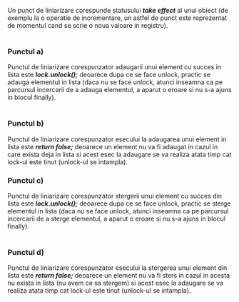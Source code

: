   Un punct de liniarizare corespunde statusului ***take effect*** al unui obiect (de exemplu la o operatie de incrementare, un astfel de punct este reprezentat de momentul 
cand se scrie o noua valoare in registru).
<br/> <br/>

### Punctul a)
Punctul de liniarizare corespunzator adaugarii unui element cu succes in lista este ***lock.unlock();*** deoarece dupa ce se face unlock, practic se adauga elementul in lista
(daca nu se face unlock, atunci inseamna ca pe parcursul incercarii de a adauga elementul, a aparut o eroare si nu s-a ajuns in blocul finally).
<br/> <br/>

### Punctul b)
Punctul de liniarizare corespunzator esecului la adaugarea unui element in lista este ***return false;*** deoarece un element nu va fi adaugat in cazul in care exista deja in lista si acest esec la adaugare se va realiza atata timp cat lock-ul este tinut (unlock-ul se intampla).

### Punctul c)
Punctul de liniarizare corespunzator stergerii unui element cu succes din lista este ***lock.unlock();*** deoarece dupa ce se face unlock, practic se sterge elementul in lista 
(daca nu se face unlock, atunci inseamna ca pe parcursul incercarii de a sterge elementul, a aparut o eroare si nu s-a ajuns in blocul finally).
<br/> <br/>

### Punctul d) 
Punctul de liniarizare corespunzator esecului la stergerea unui element din lista este ***return false;*** deoarece un element nu va fi sters in cazul in acesta nu exista in lista (nu avem ce sa stergem) si acest esec la adaugare se va realiza atata timp cat lock-ul este tinut (unlock-ul se intampla).
